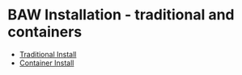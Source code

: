 # BAW Installation - traditional and containers

* [Traditional Install](./traditional/install-traditional.md)
* [Container Install](./containers/install-container.md)
